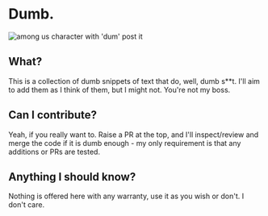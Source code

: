 # Dumb.

![among us character with 'dum' post it](https://static.wikia.nocookie.net/amonguslogic/images/2/21/Dumcurrent.png/revision/latest?cb=20210803092450)

## What?
This is a collection of dumb snippets of text that do, well, dumb s**t. I'll aim to add them as I think of them, but I might not. You're not my boss.

## Can I contribute?
Yeah, if you really want to. Raise a PR at the top, and I'll inspect/review and merge the code if it is dumb enough - my only requirement is that any additions or PRs are tested.

## Anything I should know?
Nothing is offered here with any warranty, use it as you wish or don't. I don't care. 
